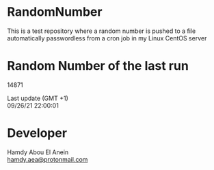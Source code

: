 # RandomNumber    
This is a test repository where a random number is pushed to a file automatically passwordless from a cron job in my Linux CentOS server    
# Random Number of the last run   
14871
      
Last update (GMT +1)    
09/26/21 22:00:01
# Developer    
Hamdy Abou El Anein   
hamdy.aea@protonmail.com
